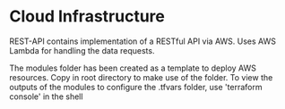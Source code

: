 # Cloud Infrastructure  
REST-API contains implementation of a RESTful API via AWS. Uses AWS Lambda for handling the data requests.  

The modules folder has been created as a template to deploy AWS resources. Copy in root directory to make use of the folder. To view the outputs of the modules to configure the .tfvars folder, use 'terraform console' in the shell
